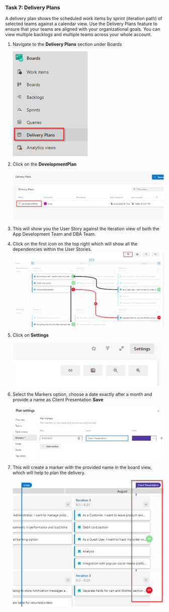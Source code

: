 ### Task 7: Delivery Plans

A delivery plan shows the scheduled work items by sprint (iteration path) of selected teams against a calendar view. Use the Delivery Plans feature to ensure that your teams are aligned with your organizational goals. You can view multiple backlogs and multiple teams across your whole account.

1. Navigate to the **Delivery Plans** section under Boards
   
    ![](images/dp01.png)

1. Click on the **DevelopmentPlan**
   
    ![](images/dp02.png)

1. This will show you the User Story against the Iteration view of both the App Development Team and DBA Team.

1. Click on the first icon on the top right which will show all the dependencies within the User Stories.
    ![](images/dp04.png)

1. Click on **Settings**
   
    ![](images/dp05.png)

1. Select the Markers option, choose a date exactly after a month and provide a name as Client Presentation **Save**
   
    ![](images/dp06.png)

1. This will create a marker with the provided name in the board view, which will help to plan the delivery.
   
    ![](images/dp07.png)
